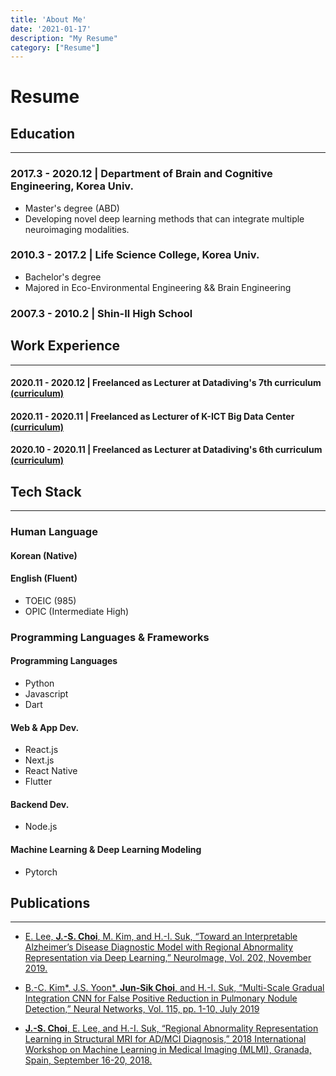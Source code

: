 ```yaml
---
title: 'About Me'
date: '2021-01-17'
description: "My Resume"
category: ["Resume"]
---
```


# Resume

## Education
---
### 2017.3 - 2020.12 | Department of Brain and Cognitive Engineering, Korea Univ.
- Master's degree (ABD)
- Developing novel deep learning methods that can integrate multiple neuroimaging modalities.

### 2010.3 - 2017.2  | Life Science College, Korea Univ.
- Bachelor's degree
- Majored in Eco-Environmental Engineering && Brain Engineering

### 2007.3 - 2010.2  | Shin-Il High School

## Work Experience
---
#### 2020.11 - 2020.12 | Freelanced as Lecturer at Datadiving's 7th curriculum [(curriculum)](https://media-exp1.licdn.com/dms/image/C562DAQEFfF_kDEX1Zg/profile-treasury-image-shrink_1920_1920/0/1609132646583?e=1610992800&v=beta&t=zeXN6PMyVRrpSiUabGxhQ7RfJ4LzJcG31pGCVaKzuaw)
#### 2020.11 - 2020.11 | Freelanced as Lecturer of K-ICT Big Data Center [(curriculum)]((https://media-exp1.licdn.com/dms/image/C562DAQHFrPAbxv4uig/profile-treasury-image-shrink_8192_8192/0/1609132165570?e=1610992800&v=beta&t=WoTGJTkPbkU0XCFHW0pbLVP5Snx71D_hn8WLrBFpm7E))
#### 2020.10 - 2020.11 | Freelanced as Lecturer at Datadiving's 6th curriculum [(curriculum)](https://media-exp1.licdn.com/dms/image/C562DAQEFfF_kDEX1Zg/profile-treasury-image-shrink_1920_1920/0/1609132646583?e=1610992800&v=beta&t=zeXN6PMyVRrpSiUabGxhQ7RfJ4LzJcG31pGCVaKzuaw)

## Tech Stack
---
### Human Language

#### Korean (Native)

#### English (Fluent)
- TOEIC (985)
- OPIC (Intermediate High)

### Programming Languages & Frameworks

#### Programming Languages
- Python 
- Javascript
- Dart

#### Web & App Dev.
- React.js
- Next.js
- React Native
- Flutter

#### Backend Dev.
- Node.js

#### Machine Learning & Deep Learning Modeling
- Pytorch

## Publications
---
- [E. Lee, **J.-S. Choi**, M. Kim, and H.-I. Suk, “Toward an Interpretable Alzheimer’s Disease Diagnostic Model with Regional Abnormality Representation via Deep Learning,” NeuroImage, Vol. 202, November 2019.](https://www.sciencedirect.com/science/article/abs/pii/S1053811919307049)

- [B.-C. Kim*, J.S. Yoon*, **Jun-Sik Choi**, and H.-I. Suk, “Multi-Scale Gradual Integration CNN for False Positive Reduction in Pulmonary Nodule Detection,” Neural Networks, Vol. 115, pp. 1-10, July 2019](https://pubmed.ncbi.nlm.nih.gov/30909118/)

- [**J.-S. Choi**, E. Lee, and H.-I. Suk, “Regional Abnormality Representation Learning in Structural MRI for AD/MCI Diagnosis,” 2018 International Workshop on Machine Learning in Medical Imaging (MLMI), Granada, Spain, September 16-20, 2018.](https://link.springer.com/chapter/10.1007/978-3-030-00919-9_8)
